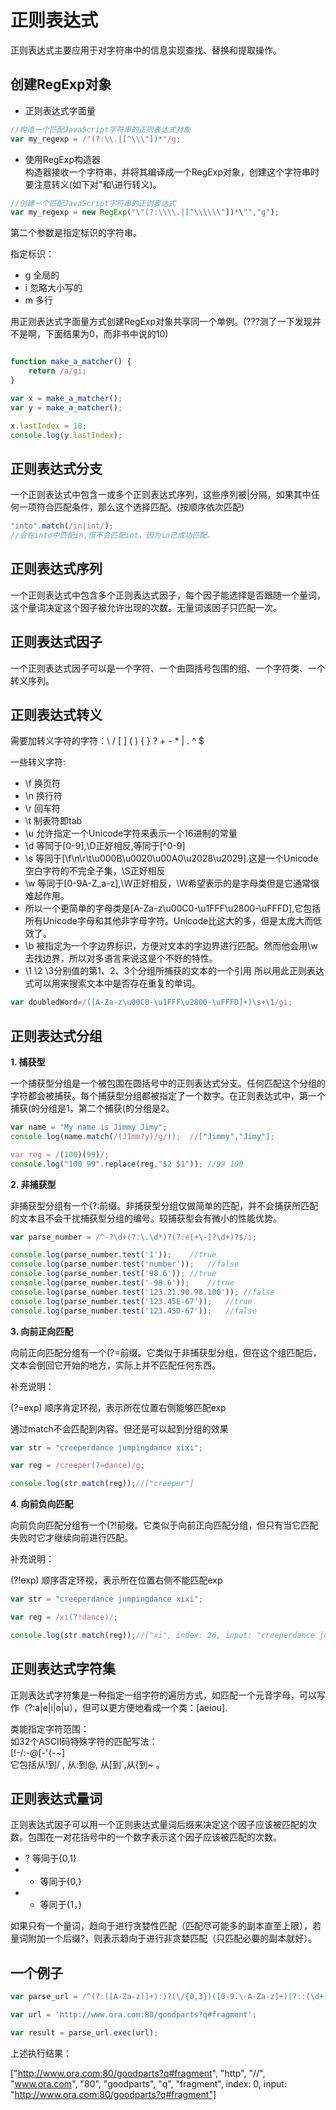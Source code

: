 # 正则表达式

正则表达式主要应用于对字符串中的信息实现查找、替换和提取操作。

## 创建RegExp对象

- 正则表达式字面量<br/>
```javascript
//构造一个匹配JavaScript字符串的正则表达式对象
var my_regexp = /"(?:\\.|[^\\\"])*"/g;
```

- 使用RegExp构造器<br/>
构造器接收一个字符串，并将其编译成一个RegExp对象，创建这个字符串时要注意转义(如下对"和\进行转义)。<br/>
```javascript
//创建一个匹配JavaScript字符串的正则表达式
var my_regexp = new RegExp("\"(?:\\\\.|[^\\\\\\"])*\"","g");
```
第二个参数是指定标识的字符串。

指定标识：

- g  全局的
- i  忽略大小写的
- m  多行



用正则表达式字面量方式创建RegExp对象共享同一个单例。(???测了一下发现并不是啊，下面结果为0，而非书中说的10)
```javascript

function make_a_matcher() {
	return /a/gi;
}

var x = make_a_matcher();
var y = make_a_matcher();

x.lastIndex = 10;
console.log(y.lastIndex);

```

## 正则表达式分支

一个正则表达式中包含一或多个正则表达式序列，这些序列被|分隔，如果其中任何一项符合匹配条件，那么这个选择匹配。(按顺序依次匹配)

```javascript
"into".match(/in|int/);
//会在into中匹配in,但不会匹配int，因为in已成功匹配。
```


## 正则表达式序列

一个正则表达式中包含多个正则表达式因子，每个因子能选择是否跟随一个量词，这个量词决定这个因子被允许出现的次数。无量词该因子只匹配一次。


## 正则表达式因子

一个正则表达式因子可以是一个字符、一个由圆括号包围的组、一个字符类、一个转义序列。

## 正则表达式转义

需要加转义字符的字符：\ / [ ]  (  )  { }  ? + - * | . ^  $



一些转义字符:

- \f 换页符
- \n 换行符
- \r  回车符
- \t  制表符即tab
- \u 允许指定一个Unicode字符来表示一个16进制的常量
- \d 等同于[0-9],\D正好相反,等同于[^0-9]
- \s 等同于[\f\n\r\t\u000B\u0020\u00A0\u2028\u2029].这是一个Unicode空白字符的不完全子集，\S正好相反
- \w 等同于[0-9A-Z_a-z],\W正好相反，\W希望表示的是字母类但是它通常很难起作用。
- 所以一个更简单的字母类是[A-Za-z\u00C0-\u1FFF\u2800-\uFFFD],它包括所有Unicode字母和其他非字母字符。Unicode比这大的多，但是太庞大而低效了。
- \b 被指定为一个字边界标识，方便对文本的字边界进行匹配。然而他会用\w去找边界，所以对多语言来说这是个不好的特性。
- \1 \2 \3分别值的第1、2、3个分组所捕获的文本的一个引用
所以用此正则表达式可以用来搜索文本中是否存在重复的单词。<br/>
```javascript
var doubledWord=/([A-Za-z\u00C0-\u1FFF\u2800-\uFFFD]+)\s+\1/gi;
```



## 正则表达式分组

**1. 捕获型**

一个捕获型分组是一个被包围在圆括号中的正则表达式分支。任何匹配这个分组的字符都会被捕获。每个捕获型分组都被指定了一个数字。在正则表达式中，第一个捕获(的分组是1，第二个捕获(的分组是2。



```javascript
var name = "My name is Jimmy Jimy";
console.log(name.match(/(JImm?y)/g/));	//["Jimmy","Jimy"];

var reg = /(100)(99)/;
console.log("100 99".replace(reg,"$2 $1"));	//99 100

```
**2. 非捕获型**

非捕获型分组有一个(?:前缀。非捕获型分组仅做简单的匹配，并不会捕获所匹配的文本且不会干扰捕获型分组的编号。较捕获型会有微小的性能优势。

```javascript
var parse_number = /^-?\d+(?:\.\d*)?(?:e[+\-]?\d+)?$/i;

console.log(parse_number.test('1'));	//true
console.log(parse_number.test('number'));	//false
console.log(parse_number.test('98.6'));	//true
console.log(parse_number.test('-98.6'));	//true
console.log(parse_number.test('123.21.90.98.100'));	//false
console.log(parse_number.test('123.45E-67'));	//true
console.log(parse_number.test('123.45D-67'));	//false
```

**3. 向前正向匹配**

向前正向匹配分组有一个(?=前缀。它类似于非捕获型分组，但在这个组匹配后，文本会倒回它开始的地方，实际上并不匹配任何东西。

补充说明：

(?=exp) 顺序肯定环视，表示所在位置右侧能够匹配exp

通过match不会匹配到内容。但还是可以起到分组的效果

```javascript
var str = "creeperdance jumpingdance xixi";

var reg = /creeper(?=dance)/g;

console.log(str.match(reg));//["creeper"]
```

**4. 向前负向匹配**

向前负向匹配分组有一个(?!前缀。它类似于向前正向匹配分组，但只有当它匹配失败时它才继续向前进行匹配。

补充说明：

(?!exp) 顺序否定环视，表示所在位置右侧不能匹配exp

```javascript
var str = "creeperdance jumpingdance xixi";

var reg = /xi(?!dance)/;

console.log(str.match(reg));//["xi", index: 26, input: "creeperdance jumpingdance xixi"]
```


## 正则表达式字符集

正则表达式字符集是一种指定一组字符的遍历方式，如匹配一个元音字母，可以写作（?:a|e|i|o|u），但可以更方便地看成一个类：[aeiou].

类能指定字符范围：<br/>如32个ASCII码特殊字符的匹配写法：<br/>
[!-\/:-@\[-'{-~\] <br/> 它包括从!到/ , 从:到@, 从[到`,从{到~ 。


## 正则表达式量词

正则表达式因子可以用一个正则表达式量词后缀来决定这个因子应该被匹配的次数。包围在一对花括号中的一个数字表示这个因子应该被匹配的次数。

- ? 等同于{0,1}
- * 等同于{0,}
- + 等同于{1，}

如果只有一个量词，趋向于进行贪婪性匹配（匹配尽可能多的副本直至上限），若量词附加一个后缀?，则表示趋向于进行非贪婪匹配（只匹配必要的副本就好）。


## 一个例子

```javascript
var parse_url = /^(?:([A-Za-z)]+):)?(\/{0,3})([0-9.\-A-Za-z]+)(?::(\d+))?(?:\/([^?#]*))?(?:\?([^#]*))?(?:#(.*))?$/;

var url = 'http://www.ora.com:80/goodparts?q#fragment';

var result = parse_url.exec(url);

```

上述执行结果：

 ["http://www.ora.com:80/goodparts?q#fragment", "http", "//", "www.ora.com", "80", "goodparts", "q", "fragment", index: 0, input: "http://www.ora.com:80/goodparts?q#fragment"]
